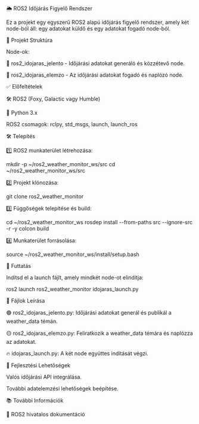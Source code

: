 🌦️ ROS2 Időjárás Figyelő Rendszer

Ez a projekt egy egyszerű ROS2 alapú időjárás figyelő rendszer, amely két node-ból áll: egy adatokat küldő és egy adatokat fogadó node-ból.

📂 Projekt Struktúra

Node-ok:

🚀 ros2_idojaras_jelento - Időjárási adatokat generáló és közzétevő node.

📡 ros2_idojaras_elemzo - Az időjárási adatokat fogadó és naplózó node.

✅ Előfeltételek

🛠️ ROS2 (Foxy, Galactic vagy Humble)

🐍 Python 3.x

ROS2 csomagok: rclpy, std_msgs, launch, launch_ros

🛠️ Telepítés

1️⃣ ROS2 munkaterület létrehozása:

mkdir -p ~/ros2_weather_monitor_ws/src
cd ~/ros2_weather_monitor_ws/src

2️⃣ Projekt klónozása:

git clone <a-te-repozitoriumod-url-ja> ros2_weather_monitor

3️⃣ Függőségek telepítése és build:

cd ~/ros2_weather_monitor_ws
rosdep install --from-paths src --ignore-src -r -y
colcon build

4️⃣ Munkaterület forrásolása:

source ~/ros2_weather_monitor_ws/install/setup.bash

🚀 Futtatás

Indítsd el a launch fájlt, amely mindkét node-ot elindítja:

ros2 launch ros2_weather_monitor idojaras_launch.py

📄 Fájlok Leírása

🟢 ros2_idojaras_jelento.py: Időjárási adatokat generál és publikál a weather_data témán.

🟡 ros2_idojaras_elemzo.py: Feliratkozik a weather_data témára és naplózza az adatokat.

🔥 idojaras_launch.py: A két node együttes indítását végzi.

🔧 Fejlesztési Lehetőségek

Valós időjárási API integrálása.

További adatelemzési lehetőségek beépítése.

📚 További Információk

📖 ROS2 hivatalos dokumentáció

